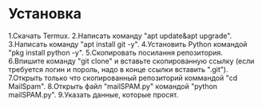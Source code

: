 # Установка
1.Скачать Termux.
2.Написать команду "apt update&apt upgrade".
3.Написать команду "apt install git -y".
4.Установить Python командой "pkg install python -y".
5.Скопировать посилання репозитория. 
6.Впишите команду "git clone" и вставьте скопированную ссылку (если требуется логин и пороль, надо в конце ссылки вставить ".git").
7.Открыть только что скопированный репозиторий коммандой "cd MailSpam".
8.Открыть файл "mailSPAM.py" командой "python mailSPAM.py".
9.Указать данные, которые просят.
